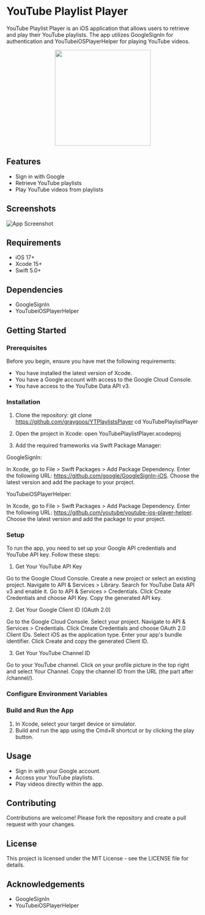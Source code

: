 
# YouTube Playlist Player

YouTube Playlist Player is an iOS application that allows users to retrieve and play their YouTube playlists. The app utilizes GoogleSignIn for authentication and YouTubeiOSPlayerHelper for playing YouTube videos.

<p align="center">
    <img src="https://github.com/graygoos/YTPlaylistsPlayer/assets/52054174/4f09d9cc-46d6-41ac-90d0-bc3c5ec506ae" width="250" height="250">
</p>



## Features

- Sign in with Google
- Retrieve YouTube playlists
- Play YouTube videos from playlists

## Screenshots

![App Screenshot](https://via.placeholder.com/468x300?text=App+Screenshot+Here)


## Requirements

- iOS 17+
- Xcode 15+
- Swift 5.0+
## Dependencies

- GoogleSignIn
- YouTubeiOSPlayerHelper
## Getting Started

### Prerequisites

Before you begin, ensure you have met the following requirements:

- You have installed the latest version of Xcode.
- You have a Google account with access to the Google Cloud Console.
- You have access to the YouTube Data API v3.

### Installation
1. Clone the repository:
git clone https://github.com/graygoos/YTPlaylistsPlayer
cd YouTubePlaylistPlayer

2. Open the project in Xcode:
open YouTubePlaylistPlayer.xcodeproj

3. Add the required frameworks via Swift Package Manager:

GoogleSignIn:

In Xcode, go to File > Swift Packages > Add Package Dependency.
Enter the following URL: https://github.com/google/GoogleSignIn-iOS.
Choose the latest version and add the package to your project.

YouTubeiOSPlayerHelper:

In Xcode, go to File > Swift Packages > Add Package Dependency.
Enter the following URL: https://github.com/youtube/youtube-ios-player-helper.
Choose the latest version and add the package to your project.

### Setup

To run the app, you need to set up your Google API credentials and YouTube API key. Follow these steps:

1. Get Your YouTube API Key

Go to the Google Cloud Console.
Create a new project or select an existing project.
Navigate to API & Services > Library.
Search for YouTube Data API v3 and enable it.
Go to API & Services > Credentials.
Click Create Credentials and choose API Key.
Copy the generated API key.

2. Get Your Google Client ID (OAuth 2.0)

Go to the Google Cloud Console.
Select your project.
Navigate to API & Services > Credentials.
Click Create Credentials and choose OAuth 2.0 Client IDs.
Select iOS as the application type.
Enter your app's bundle identifier.
Click Create and copy the generated Client ID.

3. Get Your YouTube Channel ID

Go to your YouTube channel.
Click on your profile picture in the top right and select Your Channel.
Copy the channel ID from the URL (the part after /channel/).

### Configure Environment Variables

### Build and Run the App

1. In Xcode, select your target device or simulator.
2. Build and run the app using the Cmd+R shortcut or by clicking the play button.

## Usage 
- Sign in with your Google account.
- Access your YouTube playlists.
- Play videos directly within the app.

## Contributing

Contributions are welcome! Please fork the repository and create a pull request with your changes.

## License

This project is licensed under the MIT License - see the LICENSE file for details.

## Acknowledgements

- GoogleSignIn
- YouTubeiOSPlayerHelper
